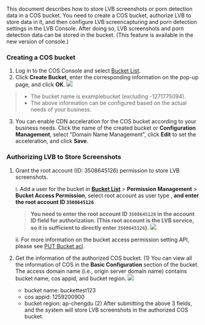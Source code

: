 This document describes how to store LVB screenshots or porn detection data in a COS bucket. You need to create a COS bucket, authorize LVB to store data in it, and then configure LVB screencapturing and porn detection settings in the LVB Console. After doing so, LVB screenshots and porn detection data can be stored in the bucket. (This feature is available in the new version of console.)
### Creating a COS bucket
1. Log in to the COS Console and select [Bucket List](https://console.cloud.tencent.com/cos5/bucket).
2. Click **Create Bucket**, enter the corresponding information on the pop-up page, and click **OK**.
 ![](https://main.qcloudimg.com/raw/423beefad19658e0cec8cdd28d6d25e1.png)
>
> - The bucket name is examplebucket (excluding -1271775094).  
> - The above information can be configured based on the actual needs of your business.
3. You can enable CDN acceleration for the COS bucket according to your business needs. Click the name of the created bucket or **Configuration Management**, select "Domain Name Management", click **Edit** to set the acceleration, and click **Save**.

### Authorizing LVB to Store Screenshots
1. Grant the root account (ID: 3508645126) permission to store LVB screenshots.

	i. Add a user for the bucket in **[Bucket List](https://console.cloud.tencent.com/cos5/bucket)** > **Permission Management** > **Bucket Access Permission**, select root account as user type , **and enter the root account ID `3508645126`**
	> **You need to enter the root account ID `3508645126` in the account ID field for authorization. (This root account is the LVB service, so it is sufficient to directly enter `3508645126`).**
	![](https://main.qcloudimg.com/raw/02900e9707b86dc41a279125770711cf.png)
	
	ii. For more information on the bucket access permission setting API, please see [PUT Bucket acl](https://intl.cloud.tencent.com/document/product/436/7737).
2. Get the information of the authorized COS bucket.
	(1) You can view all the information of COS in the **Basic Configuration** section of the bucket. The access domain name (i.e., origin server domain name) contains bucket name, cos appid, and bucket region.
	![](https://main.qcloudimg.com/raw/b75e7c8aa1222506b7dfc3fd5282d021.png)
	 - bucket name: buckettest123
	 - cos appid: 1259200900
	 - bucket region: ap-chengdu
	(2) After submitting the above 3 fields, and the system will store LVB screenshots in the authorized COS bucket.
